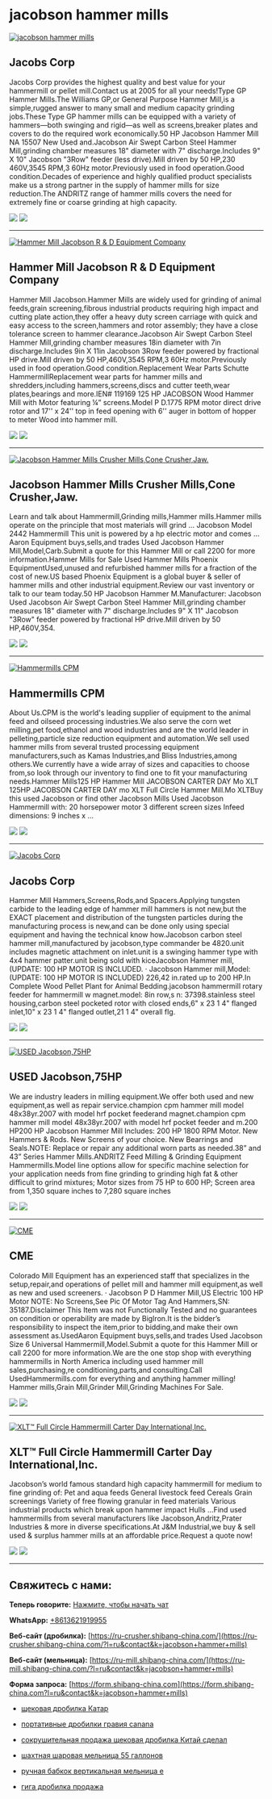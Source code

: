 # jacobson hammer mills

<a href="https://swt.shibang-china.com/?l=ru&img&k=jacobson+hammer+mills" target="_blank">![jacobson hammer mills](http://static.shibang-china.com/all-800x300/507.jpg)</a>

## Jacobs Corp
Jacobs Corp provides the highest quality and best value for your hammermill or pellet mill.Contact us at 2005 for all your needs!Type GP Hammer Mills.The Williams GP,or General Purpose Hammer Mill,is a simple,rugged answer to many small and medium capacity grinding jobs.These Type GP hammer mills can be equipped with a variety of hammers—both swinging and rigid—as well as screens,breaker plates and covers to do the required work economically.50 HP Jacobson Hammer Mill NA 15507 New Used and.Jacobson Air Swept Carbon Steel Hammer Mill,grinding chamber measures 18&quot; diameter with 7&quot; discharge.Includes 9&quot; X 10&quot; Jacobson &quot;3Row&quot; feeder (less drive).Mill driven by 50 HP,230 460V,3545 RPM,3 60Hz motor.Previously used in food operation.Good condition.Decades of experience and highly qualified product specialists make us a strong partner in the supply of hammer mills for size reduction.The ANDRITZ range of hammer mills covers the need for extremely fine or coarse grinding at high capacity.


<a href="https://whatsapp.shibangsoft.com/WhatsApp.php" target="_blank" title="WhatsApp">![](http://static.shibang-china.com/icon/whatsapp.png)</a> <a href="https://swt.shibang-china.com/?l=ru&icon&k=jacobson+hammer+mills" target="_blank">![](http://static.shibang-china.com/icon/chat-ru.png)</a>

---

<a href="https://swt.shibang-china.com/?l=ru&img&k=jacobson+hammer+mills" target="_blank">![Hammer Mill Jacobson R &amp; D Equipment Company](http://static.shibang-china.com/all-800x300/462.jpg)</a>

## Hammer Mill Jacobson R &amp; D Equipment Company
Hammer Mill Jacobson.Hammer Mills are widely used for grinding of animal feeds,grain screening,fibrous industrial products requiring high impact and cutting plate action,they offer a heavy duty screen carriage with quick and easy access to the screen,hammers and rotor assembly; they have a close tolerance screen to hammer clearance.Jacobson Air Swept Carbon Steel Hammer Mill,grinding chamber measures 18in diameter with 7in discharge.Includes 9in X 11in Jacobson 3Row feeder powered by fractional HP drive.Mill driven by 50 HP,460V,3545 RPM,3 60Hz motor.Previously used in food operation.Good condition.Replacement Wear Parts Schutte HammermillReplacement wear parts for hammer mills and shredders,including hammers,screens,discs and cutter teeth,wear plates,bearings and more.IEN# 119169 125 HP JACOBSON Wood Hammer Mill with Motor featuring &#188;” screens.Model P D.1775 RPM motor direct drive rotor and 17'' x 24'' top in feed opening with 6'' auger in bottom of hopper to meter Wood into hammer mill.


<a href="https://whatsapp.shibangsoft.com/WhatsApp.php" target="_blank" title="WhatsApp">![](http://static.shibang-china.com/icon/whatsapp.png)</a> <a href="https://swt.shibang-china.com/?l=ru&icon&k=jacobson+hammer+mills" target="_blank">![](http://static.shibang-china.com/icon/chat-ru.png)</a>

---

<a href="https://swt.shibang-china.com/?l=ru&img&k=jacobson+hammer+mills" target="_blank">![Jacobson Hammer Mills Crusher Mills,Cone Crusher,Jaw.](http://static.shibang-china.com/all-800x300/896.jpg)</a>

## Jacobson Hammer Mills Crusher Mills,Cone Crusher,Jaw.
Learn and talk about Hammermill,Grinding mills,Hammer mills.Hammer mills operate on the principle that most materials will grind … Jacobson Model 2442 Hammermill This unit is powered by a hp electric motor and comes …Aaron Equipment buys,sells,and trades Used Jacobson Hammer Mill,Model,Carb.Submit a quote for this Hammer Mill or call 2200 for more information.Hammer Mills for Sale Used Hammer Mills Phoenix EquipmentUsed,unused and refurbished hammer mills for a fraction of the cost of new.US based Phoenix Equipment is a global buyer &amp; seller of hammer mills and other industrial equipment.Review our vast inventory or talk to our team today.50 HP Jacobson Hammer M.Manufacturer: Jacobson Used Jacobson Air Swept Carbon Steel Hammer Mill,grinding chamber measures 18&quot; diameter with 7&quot; discharge.Includes 9&quot; X 11&quot; Jacobson &quot;3Row&quot; feeder powered by fractional HP drive.Mill driven by 50 HP,460V,354.


<a href="https://whatsapp.shibangsoft.com/WhatsApp.php" target="_blank" title="WhatsApp">![](http://static.shibang-china.com/icon/whatsapp.png)</a> <a href="https://swt.shibang-china.com/?l=ru&icon&k=jacobson+hammer+mills" target="_blank">![](http://static.shibang-china.com/icon/chat-ru.png)</a>

---

<a href="https://swt.shibang-china.com/?l=ru&img&k=jacobson+hammer+mills" target="_blank">![Hammermills CPM](http://static.shibang-china.com/all-800x300/864.jpg)</a>

## Hammermills CPM
About Us.CPM is the world's leading supplier of equipment to the animal feed and oilseed processing industries.We also serve the corn wet milling,pet food,ethanol and wood industries and are the world leader in pelleting,particle size reduction equipment and automation.We sell used hammer mills from several trusted processing equipment manufacturers,such as Kamas Industries,and Bliss Industries,among others.We currently have a wide array of sizes and capacities to choose from,so look through our inventory to find one to fit your manufacturing needs.Hammer Mills125 HP Hammer Mill JACOBSON CARTER DAY Mo XLT 125HP JACOBSON CARTER DAY mo XLT Full Circle Hammer Mill.Mo XLTBuy this used Jacobson or find other Jacobson Mills Used Jacobson Hammermill with: 20 horsepower motor 3 different screen sizes Infeed dimensions: 9 inches x …


<a href="https://whatsapp.shibangsoft.com/WhatsApp.php" target="_blank" title="WhatsApp">![](http://static.shibang-china.com/icon/whatsapp.png)</a> <a href="https://swt.shibang-china.com/?l=ru&icon&k=jacobson+hammer+mills" target="_blank">![](http://static.shibang-china.com/icon/chat-ru.png)</a>

---

<a href="https://swt.shibang-china.com/?l=ru&img&k=jacobson+hammer+mills" target="_blank">![Jacobs Corp](http://static.shibang-china.com/all-800x300/1057.jpg)</a>

## Jacobs Corp
Hammer Mill Hammers,Screens,Rods,and Spacers.Applying tungsten carbide to the leading edge of hammer mill hammers is not new,but the EXACT placement and distribution of the tungsten particles during the manufacturing process is new,and can be done only using special equipment and having the technical know how.Jacobson carbon steel hammer mill,manufactured by jacobson,type commander be 4820.unit includes magnetic attachment on inlet.unit is a swinging hammer type with 4x4 hammer patter.unit being sold with kiceJacobson Hammer mill,(UPDATE: 100 HP MOTOR IS INCLUDED.&nbsp;&#0183;&#32;Jacobson Hammer mill,Model: (UPDATE: 100 HP MOTOR IS INCLUDED) 226,42 in.rated up to 200 HP.In Complete Wood Pellet Plant for Animal Bedding.jacobson hammermill rotary feeder for hammermill w magnet.model: 8in row,s n: 37398.stainless steel housing,carbon steel pocketed rotor with closed ends,6&quot; x 23 1 4&quot; flanged inlet,10&quot; x 23 1 4&quot; flanged outlet,21 1 4&quot; overall flg.


<a href="https://whatsapp.shibangsoft.com/WhatsApp.php" target="_blank" title="WhatsApp">![](http://static.shibang-china.com/icon/whatsapp.png)</a> <a href="https://swt.shibang-china.com/?l=ru&icon&k=jacobson+hammer+mills" target="_blank">![](http://static.shibang-china.com/icon/chat-ru.png)</a>

---

<a href="https://swt.shibang-china.com/?l=ru&img&k=jacobson+hammer+mills" target="_blank">![USED Jacobson,75HP](http://static.shibang-china.com/all-800x300/1077.jpg)</a>

## USED Jacobson,75HP
We are industry leaders in milling equipment.We offer both used and new equipment,as well as repair service.champion cpm hammer mill model 48x38yr.2007 with model hrf pocket feederand magnet.champion cpm hammer mill model 48x38yr.2007 with model hrf pocket feeder and m.200 HP200 HP Jacobson Hammer Mill Includes: 200 HP 1800 RPM Motor. New Hammers &amp; Rods. New Screens of your choice. New Bearrings and Seals.NOTE: Replace or repair any additional worn parts as needed.38” and 43” Series Hammer Mills.ANDRITZ Feed Milling &amp; Grinding Equipment Hammermills.Model line options allow for specific machine selection for your application needs from fine grinding to grinding high fat &amp; other difficult to grind mixtures; Motor sizes from 75 HP to 600 HP; Screen area from 1,350 square inches to 7,280 square inches


<a href="https://whatsapp.shibangsoft.com/WhatsApp.php" target="_blank" title="WhatsApp">![](http://static.shibang-china.com/icon/whatsapp.png)</a> <a href="https://swt.shibang-china.com/?l=ru&icon&k=jacobson+hammer+mills" target="_blank">![](http://static.shibang-china.com/icon/chat-ru.png)</a>

---

<a href="https://swt.shibang-china.com/?l=ru&img&k=jacobson+hammer+mills" target="_blank">![CME](http://static.shibang-china.com/all-800x300/68.jpg)</a>

## CME
Colorado Mill Equipment has an experienced staff that specializes in the setup,repair,and operations of pellet mill and hammer mill equipment,as well as new and used screeners.&nbsp;&#0183;&#32;Jacobson P D Hammer Mill,US Electric 100 HP Motor NOTE: No Screens,See Pic Of Motor Tag And Hammers,SN: 35187.Disclaimer This Item was not Functionally Tested and no guarantees on condition or operability are made by BigIron.It is the bidder’s responsibility to inspect the item,prior to bidding,and make their own assessment as.UsedAaron Equipment buys,sells,and trades Used Jacobson Size 6 Universal Hammermill,Model.Submit a quote for this Hammer Mill or call 2200 for more information.We are the one stop shop with everything hammermills in North America including used hammer mill sales,purchasing,re conditioning,parts,and consulting.Call UsedHammermills.com for everything and anything hammer milling! Hammer mills,Grain Mill,Grinder Mill,Grinding Machines For Sale.


<a href="https://whatsapp.shibangsoft.com/WhatsApp.php" target="_blank" title="WhatsApp">![](http://static.shibang-china.com/icon/whatsapp.png)</a> <a href="https://swt.shibang-china.com/?l=ru&icon&k=jacobson+hammer+mills" target="_blank">![](http://static.shibang-china.com/icon/chat-ru.png)</a>

---

<a href="https://swt.shibang-china.com/?l=ru&img&k=jacobson+hammer+mills" target="_blank">![XLT™ Full Circle Hammermill Carter Day International,Inc.](http://static.shibang-china.com/all-800x300/805.jpg)</a>

## XLT™ Full Circle Hammermill Carter Day International,Inc.
Jacobson’s world famous standard high capacity hammermill for medium to fine grinding of: Pet and aqua feeds General livestock feed Cereals Grain screenings Variety of free flowing granular in feed materials Various industrial products which break upon hammer impact Hulls …Find used hammermills from several manufacturers like Jacobson,Andritz,Prater Industries &amp; more in diverse specifications.At J&amp;M Industrial,we buy &amp; sell used &amp; surplus hammer mills at an affordable price.Request a quote now!

<a href="https://whatsapp.shibangsoft.com/WhatsApp.php" target="_blank" title="WhatsApp">![](http://static.shibang-china.com/icon/whatsapp.png)</a> <a href="https://swt.shibang-china.com/?l=ru&icon&k=jacobson+hammer+mills" target="_blank">![](http://static.shibang-china.com/icon/chat-ru.png)</a>

---
## Свяжитесь с нами:

**Теперь говорите:** [Нажмите, чтобы начать чат](https://swt.shibang-china.com?l=ru&contact&k=jacobson+hammer+mills)

**WhatsApp:**  [+8613621919955](https://whatsapp.shibangsoft.com/WhatsApp.php)

**Веб-сайт (дробилка):** [https://ru-crusher.shibang-china.com/](https://ru-crusher.shibang-china.com/?l=ru&contact&k=jacobson+hammer+mills)

**Веб-сайт (мельница):** [https://ru-mill.shibang-china.com/](https://ru-mill.shibang-china.com/?l=ru&contact&k=jacobson+hammer+mills)

**Форма запроса:** [https://form.shibang-china.com](https://form.shibang-china.com?l=ru&contact&k=jacobson+hammer+mills)

* [щековая дробилка Катар](../132/%D1%89%D0%B5%D0%BA%D0%BE%D0%B2%D0%B0%D1%8F%20%D0%B4%D1%80%D0%BE%D0%B1%D0%B8%D0%BB%D0%BA%D0%B0%20%D0%9A%D0%B0%D1%82%D0%B0%D1%80.md)

* [портативные дробилки гравия canana](../132/%D0%BF%D0%BE%D1%80%D1%82%D0%B0%D1%82%D0%B8%D0%B2%D0%BD%D1%8B%D0%B5%20%D0%B4%D1%80%D0%BE%D0%B1%D0%B8%D0%BB%D0%BA%D0%B8%20%D0%B3%D1%80%D0%B0%D0%B2%D0%B8%D1%8F%20canana.md)

* [сокрушительная продажа щековая дробилка Китай сделал](../131/%D1%81%D0%BE%D0%BA%D1%80%D1%83%D1%88%D0%B8%D1%82%D0%B5%D0%BB%D1%8C%D0%BD%D0%B0%D1%8F%20%D0%BF%D1%80%D0%BE%D0%B4%D0%B0%D0%B6%D0%B0%20%D1%89%D0%B5%D0%BA%D0%BE%D0%B2%D0%B0%D1%8F%20%D0%B4%D1%80%D0%BE%D0%B1%D0%B8%D0%BB%D0%BA%D0%B0%20%D0%9A%D0%B8%D1%82%D0%B0%D0%B9%20%D1%81%D0%B4%D0%B5%D0%BB%D0%B0%D0%BB.md)

* [шахтная шаровая мельница 55 галлонов](../135/%D1%88%D0%B0%D1%85%D1%82%D0%BD%D0%B0%D1%8F%20%D1%88%D0%B0%D1%80%D0%BE%D0%B2%D0%B0%D1%8F%20%D0%BC%D0%B5%D0%BB%D1%8C%D0%BD%D0%B8%D1%86%D0%B0%2055%20%D0%B3%D0%B0%D0%BB%D0%BB%D0%BE%D0%BD%D0%BE%D0%B2.md)

* [ручная бабкок вертикальная мельница е](../131/%D1%80%D1%83%D1%87%D0%BD%D0%B0%D1%8F%20%D0%B1%D0%B0%D0%B1%D0%BA%D0%BE%D0%BA%20%D0%B2%D0%B5%D1%80%D1%82%D0%B8%D0%BA%D0%B0%D0%BB%D1%8C%D0%BD%D0%B0%D1%8F%20%D0%BC%D0%B5%D0%BB%D1%8C%D0%BD%D0%B8%D1%86%D0%B0%20%D0%B5.md)

* [гига дробилка продажа](../134/%D0%B3%D0%B8%D0%B3%D0%B0%20%D0%B4%D1%80%D0%BE%D0%B1%D0%B8%D0%BB%D0%BA%D0%B0%20%D0%BF%D1%80%D0%BE%D0%B4%D0%B0%D0%B6%D0%B0.md)